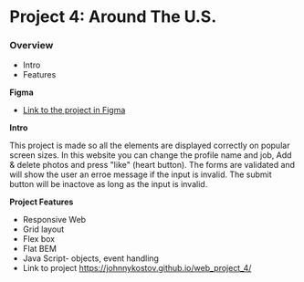 # Project 4: Around The U.S.

### Overview
* Intro
* Features


**Figma**

* [Link to the project in Figma](https://www.figma.com/file/SurN1jaeEQIhuZEDMhmWWf/Sprint-4-Around-The-U.S.-desktop-mobile?node-id=0%3A1)


**Intro**

This project is made so all the elements are displayed correctly on popular screen sizes. In this website you can change the profile name and job, Add & delete photos and press "like" (heart button). The forms are validated and will show the user an erroe message if the input is invalid. The submit button will be inactove as long as the input is invalid.



**Project Features**

* Responsive Web
* Grid layout
* Flex box
* Flat BEM
* Java Script- objects, event handling
* Link to project https://johnnykostov.github.io/web_project_4/
